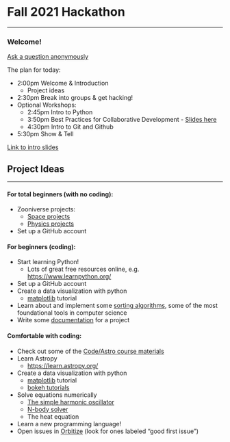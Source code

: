 # Fall 2021 Hackathon
--------------------
### Welcome!

[Ask a question anonymously](https://forms.gle/tKm4pHthjXRUddrs9)

The plan for today:

- 2:00pm Welcome & Introduction
   - Project ideas
- 2:30pm Break into groups & get hacking!
- Optional Workshops:
   - 2:45pm Intro to Python
   - 3:50pm Best Practices for Collaborative Development - [Slides here](https://docs.google.com/presentation/d/1ApT_zik_lbe0XKme0NJHdzESI2DIPjZ0bWC7eQ8kQso/edit?usp=sharing)
   - 4:30pm Intro to Git and Github
- 5:30pm Show & Tell


[Link to intro slides](https://docs.google.com/presentation/d/1zBYyXSsPfBiB-8y3snUkLHJ6fdj2sCo3fTnUqDL5JAM/edit?usp=sharing)

## Project Ideas
-------------
#### For total beginners (with no coding):
- Zooniverse projects:
   - [Space projects](https://www.zooniverse.org/projects?discipline=astronomy&page=1&status=live)
   - [Physics projects](https://www.zooniverse.org/projects?discipline=physics&page=1&status=live)
- Set up a GitHub account

#### For beginners (coding):
- Start learning Python!
   - Lots of great free resources online, e.g. https://www.learnpython.org/
- Set up a GitHub account 
- Create a data visualization with python
  - [matplotlib](https://matplotlib.org/stable/tutorials/index.html) tutorial
- Learn about and implement some [sorting algorithms](https://realpython.com/sorting-algorithms-python/), some of the most foundational tools in computer science
- Write some [documentation](https://readthedocs.org/) for a project

#### Comfortable with coding:
- Check out some of the [Code/Astro course materials](https://github.com/semaphoreP/codeastro)
- Learn Astropy
   - https://learn.astropy.org/
- Create a data visualization with python
  - [matplotlib](https://matplotlib.org/stable/tutorials/index.html) tutorial
  - [bokeh tutorials](https://bokeh.org/)
- Solve equations numerically
   - [The simple harmonic oscillator](https://www.youtube.com/watch?v=_eZyTNthJG4&ab_channel=GoodVibrationswithFreeball)
   - [N-body solver](https://physics.princeton.edu//~fpretori/Nbody/intro.htm)
   - The heat equation
- Learn a new programming language!
- Open issues in [Orbitize](https://github.com/sblunt/orbitize/issues) (look for ones labeled “good first issue”)

